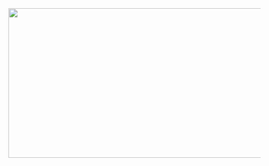 <div id="header" align="center">
  <img src="https://i.pinimg.com/originals/ea/e2/98/eae298ad21bf31979832b1dec9192491.gif" width=600 height=300>
</div>
